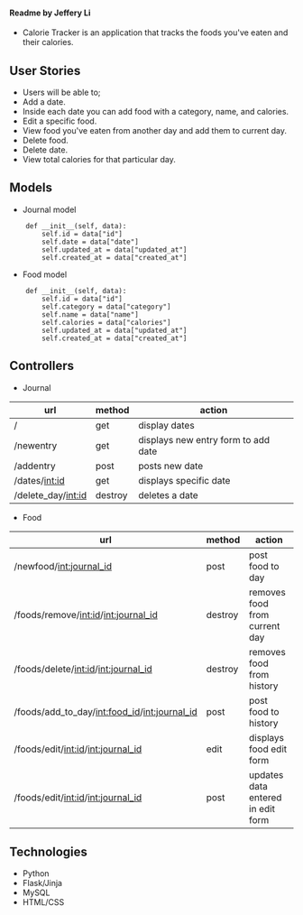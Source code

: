 #### Readme by Jeffery Li

- Calorie Tracker is an application that tracks the foods you've eaten and their calories.

## User Stories

- Users will be able to;
- Add a date.
- Inside each date you can add food with a category, name, and calories.
- Edit a specific food.
- View food you've eaten from another day and add them to current day.
- Delete food.
- Delete date.
- View total calories for that particular day.


## Models

- Journal model
```class Journal:
    def __init__(self, data):
        self.id = data["id"]
        self.date = data["date"]
        self.updated_at = data["updated_at"]
        self.created_at = data["created_at"]
```

- Food model
```class Food:
    def __init__(self, data):
        self.id = data["id"]
        self.category = data["category"]
        self.name = data["name"]
        self.calories = data["calories"]
        self.updated_at = data["updated_at"]
        self.created_at = data["created_at"]
```


## Controllers

- Journal

| url | method | action |
|-----|--------|--------|
| / | get | display dates|
| /newentry | get | displays new entry form to add date|
| /addentry | post | posts new date |
| /dates/<int:id>| get | displays specific date |
| /delete_day/<int:id> | destroy | deletes a date |



- Food

| url | method | action |
|-----|--------|--------|
| /newfood/<int:journal_id> | post | post food to day|
| /foods/remove/<int:id>/<int:journal_id> | destroy | removes food from current day |
| /foods/delete/<int:id>/<int:journal_id> | destroy | removes food from history
| /foods/add_to_day/<int:food_id>/<int:journal_id>| post | post food to history |
| /foods/edit/<int:id>/<int:journal_id> | edit | displays food edit form |
| /foods/edit/<int:id>/<int:journal_id> | post | updates data entered in edit form|



## Technologies
- Python
- Flask/Jinja
- MySQL
- HTML/CSS

